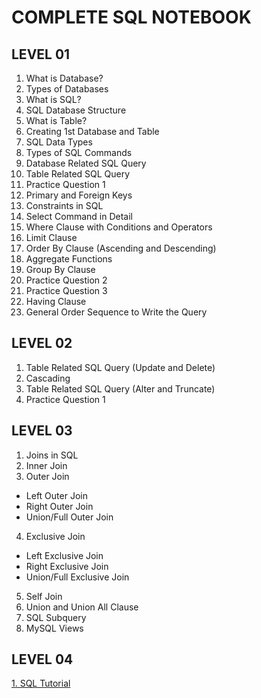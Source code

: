 # COMPLETE SQL NOTEBOOK

## LEVEL 01

1. What is Database?
2. Types of Databases
3. What is SQL?
4. SQL Database Structure
5. What is Table?
6. Creating 1st Database and Table
7. SQL Data Types
8. Types of SQL Commands
9. Database Related SQL Query
10. Table Related SQL Query
11. Practice Question 1
12. Primary and Foreign Keys
13. Constraints in SQL
14. Select Command in Detail
15. Where Clause with Conditions and Operators
16. Limit Clause
17. Order By Clause (Ascending and Descending)
18. Aggregate Functions
19. Group By Clause
20. Practice Question 2
21. Practice Question 3
22. Having Clause
23. General Order Sequence to Write the Query

## LEVEL 02

1. Table Related SQL Query (Update and Delete)
2. Cascading
3. Table Related SQL Query (Alter and Truncate)
4. Practice Question 1

## LEVEL 03

1. Joins in SQL
2. Inner Join
3. Outer Join

- Left Outer Join
- Right Outer Join
- Union/Full Outer Join

4. Exclusive Join

- Left Exclusive Join
- Right Exclusive Join
- Union/Full Exclusive Join

5. Self Join
6. Union and Union All Clause
7. SQL Subquery
8. MySQL Views

## LEVEL 04

[1. SQL Tutorial](https://www.programiz.com/sql/getting-started)
